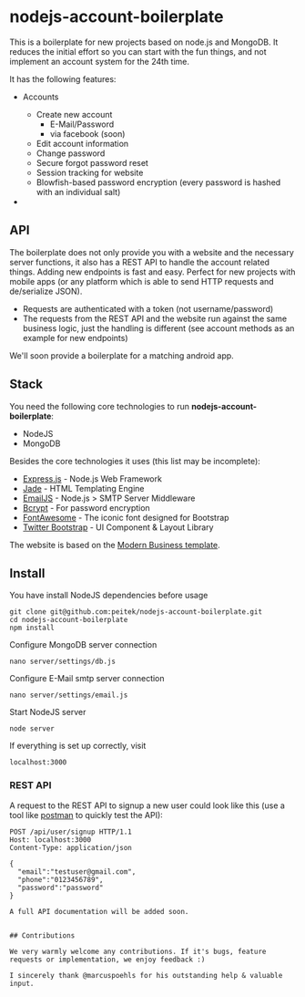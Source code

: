 # nodejs-account-boilerplate

This is a boilerplate for new projects based on node.js  and MongoDB. It reduces the initial effort so you can start with the fun things, and not implement an account system for the 24th time.

It has the following features:

- Accounts
  - Create new account
    - E-Mail/Password
    - via facebook (soon)
  - Edit account information
  - Change password
  - Secure forgot password reset
  - Session tracking for website
  - Blowfish-based password encryption (every password is hashed with an individual salt)

- 

## API
The boilerplate does not only provide you with a website and the necessary server functions, it also has a REST API to handle the account related things. Adding new endpoints is fast and easy. Perfect for new projects with mobile apps (or any platform which is able to send HTTP requests and de/serialize JSON).

- Requests are authenticated with a token (not username/password)
- The requests from the REST API and the website run against the same business logic, just the handling is different (see account methods as an example for new endpoints)

We'll soon provide a boilerplate for a matching android app.

## Stack
You need the following core technologies to run **nodejs-account-boilerplate**:
- NodeJS
- MongoDB

Besides the core technologies it uses (this list may be incomplete):

* [Express.js](http://expressjs.com/) - Node.js Web Framework
* [Jade](http://jade-lang.com/) - HTML Templating Engine
* [EmailJS](http://github.com/eleith/emailjs) - Node.js > SMTP Server Middleware
* [Bcrypt](https://npmjs.org/package/bcrypt-nodejs) - For password encryption
* [FontAwesome](http://fortawesome.github.io/Font-Awesome/) - The iconic font designed for Bootstrap
* [Twitter Bootstrap](http://twitter.github.com/bootstrap/) - UI Component & Layout Library

The website is based on the [Modern Business template](http://startbootstrap.com/templates/modern-business/).

## Install
You have install NodeJS dependencies before usage

```
git clone git@github.com:peitek/nodejs-account-boilerplate.git
cd nodejs-account-boilerplate
npm install
```

Configure MongoDB server connection
```
nano server/settings/db.js
```

Configure E-Mail smtp server connection
```
nano server/settings/email.js
```

Start NodeJS server
```
node server
```

If everything is set up correctly, visit
```
localhost:3000
```

### REST API

A request to the REST API to signup a new user could look like this (use a tool like [postman](http://getpostman.com/) to quickly test the API):

```
POST /api/user/signup HTTP/1.1
Host: localhost:3000
Content-Type: application/json

{ 
  "email":"testuser@gmail.com",
  "phone":"0123456789",
  "password":"password"
}

A full API documentation will be added soon.


## Contributions

We very warmly welcome any contributions. If it's bugs, feature requests or implementation, we enjoy feedback :)

I sincerely thank @marcuspoehls for his outstanding help & valuable input.

```
